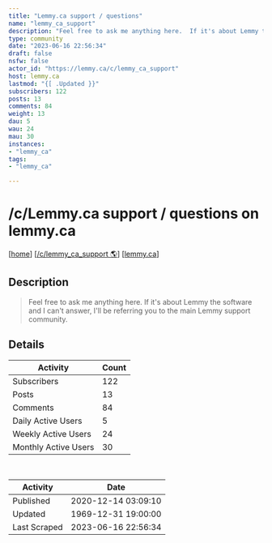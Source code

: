 ```yaml
---
title: "Lemmy.ca support / questions" 
name: "lemmy_ca_support"
description: "Feel free to ask me anything here.  If it's about Lemmy the software and I can't answer, I'll be referring you to the main Lemmy support community."
type: community
date: "2023-06-16 22:56:34"
draft: false
nsfw: false
actor_id: "https://lemmy.ca/c/lemmy_ca_support"
host: lemmy.ca
lastmod: "{[ .Updated }}"
subscribers: 122
posts: 13
comments: 84
weight: 13
dau: 5
wau: 24
mau: 30
instances:
- "lemmy_ca"
tags: 
- "lemmy_ca"

---
```


# /c/Lemmy.ca support / questions on lemmy.ca

[[home](/)]
[[/c/lemmy_ca_support 🌎](https://lemmy.ca/c/lemmy_ca_support)]
[[lemmy.ca](/instances/lemmy_ca)]


## Description 

<blockquote class="description">
Feel free to ask me anything here.  If it's about Lemmy the software and I can't answer, I'll be referring you to the main Lemmy support community.
</blockquote>


## Details

| Activity | Count  |
|----------------------|---|
| Subscribers          | 122 |
| Posts                | 13  |
| Comments             | 84  |
| Daily Active Users   | 5  |
| Weekly Active Users  | 24  |
| Monthly Active Users | 30  |

<br>

| Activity | Date |
|----------------------|---|
| Published            | 2020-12-14 03:09:10 |
| Updated              | 1969-12-31 19:00:00 |
| Last Scraped         | 2023-06-16 22:56:34 |
